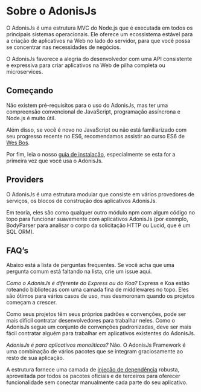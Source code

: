 # Sobre o AdonisJs

O AdonisJs é uma estrutura MVC do Node.js que é executada em todos os principais sistemas operacionais. Ele oferece um ecossistema 
estável para a criação de aplicativos na Web no lado do servidor, para que você possa se concentrar nas necessidades de negócios.

O AdonisJs favorece a alegria do desenvolvedor com uma API consistente e expressiva para criar aplicativos na Web de pilha completa 
ou microservices.

## Começando
Não existem pré-requisitos para o uso do AdonisJs, mas ter uma compreensão convencional de JavaScript, programação assíncrona e 
Node.js é muito útil.

Além disso, se você é novo no JavaScript ou não está familiarizado com seu progresso recente no ES6, recomendamos assistir ao 
curso ES6 de [Wes Bos](https://goo.gl/ox3uSc).

Por fim, leia o nosso [guia de instalação](https://adonisjs.com/docs/4.1/installation), especialmente se esta for a primeira vez que você usa o AdonisJs.

## Providers
O AdonisJs é uma estrutura modular que consiste em vários provedores de serviços, os blocos de construção dos aplicativos 
AdonisJs.

Em teoria, eles são como qualquer outro módulo npm com algum código no topo para funcionar suavemente com aplicativos 
AdonisJs (por exemplo, BodyParser para analisar o corpo da solicitação HTTP ou Lucid, que é um SQL ORM).

## FAQ’s
Abaixo está a lista de perguntas frequentes. Se você acha que uma pergunta comum está faltando na lista, crie um issue aqui.

*Como o AdonisJs é diferente do Express ou do Koa?*
Express e Koa estão roteando bibliotecas com uma camada fina de middlewares no topo. Eles são ótimos para vários casos de 
uso, mas desmoronam quando os projetos começam a crescer.

Como seus projetos têm seus próprios padrões e convenções, pode ser mais difícil contratar desenvolvedores para trabalhar 
neles. Como o AdonisJs segue um conjunto de convenções padronizadas, deve ser mais fácil contratar alguém para trabalhar em 
aplicativos existentes do AdonisJs.

*AdonisJs é para aplicativos monolíticos?*
Não. O AdonisJs Framework é uma combinação de vários pacotes que se integram graciosamente ao resto de sua aplicação.

A estrutura fornece uma camada de [injeção de dependência](https://adonisjs.com/docs/4.1/ioc-container) robusta, aproveitada por todos os pacotes oficiais e de terceiros 
para oferecer funcionalidade sem conectar manualmente cada parte do seu aplicativo.
